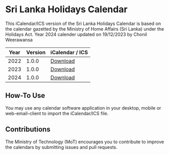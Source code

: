 # Sri Lanka Holidays Calendar

This iCalendar/ICS version of the Sri Lanka Holidays Calendar is based on the calendar gazetted by the Ministry of Home Affairs (Sri Lanka) under the Holidays Act.
Year 2024 calender updated on 19/12/2023 by Chonil Weerawansa

| Year | Version | iCalendar / ICS   |
| ---- | ---- | ---- |
| 2022 | 1.0.0 | [Download](https://github.com/mot-srilanka/srilanka-holidays-calendar/archive/refs/tags/v2022-1.0.0.zip)  | 
| 2023 | 1.0.0 | [Download](https://github.com/mot-srilanka/srilanka-holidays-calendar/archive/refs/tags/v2023-1.0.0.zip)  | 
| 2024 | 1.0.0 | [Download](https://github.com/chonil/srilanka-holidays-calendars/blob/59bf7feb709426ee3c70d60c3efa44d152be2c1b/Sri%20Lanka%20Holidays%20Calendar%202024%20-%20v1.0.0.ics)  | 

## How-To Use

You may use any calendar software application in your desktop, mobile or web-email-client to import the iCalendar/ICS file.

## Contributions

The Ministry of Technology (MoT) encourages you to contribute to improve the calendars by submitting issues and pull requests.
